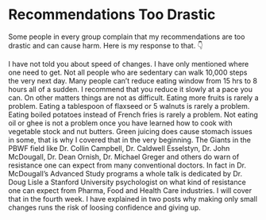 # Recommendations Too Drastic

Some people in every group complain that my recommendations are too drastic and can cause harm. Here is my response to that. 👇

I have not told you about speed of changes. I have only mentioned where one need to get. Not all people who are sedentary can walk 10,000 steps the very next day.  Many people  can’t reduce eating window from 15 hrs to 8 hours all of a sudden. I recommend that you reduce it slowly at a pace you can. On other matters things are not as difficult. Eating more fruits is rarely a problem. Eating a tablespoon of flaxseed or 5 walnuts is rarely a problem. Eating boiled potatoes instead of French fries is rarely a problem. Not eating oil or ghee is not a problem once you have learned how to cook with vegetable stock and nut butters. Green juicing does cause stomach issues in some, that is why I covered that in the very beginning. 
The Giants in the PBWF field like Dr. Collin Campbell, Dr. Caldwell Esselstyn, Dr. John McDougall, Dr. Dean Ornish, Dr. Michael Greger and others do warn of resistance one can expect from many conventional doctors. In fact in Dr. McDougall’s Advanced Study programs a whole talk is dedicated by Dr. Doug Lisle a Stanford University psychologist on what kind of resistance one can expect from Pharma, Food and Health Care industries. I will cover that in the fourth week. 
I have explained in two posts why making only small changes runs the risk of loosing confidence and giving up.